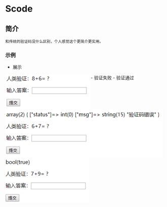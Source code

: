 # Scode

## 简介

```
和传统的验证码没什么区别，个人感觉这个更简介更实用。
```

### 示例

- 展示
<img src="images/demo.png" align="left"/>
- 验证失败
<img src="images/false.png" align="left"/>
- 验证通过
<img src="images/true.png" align="left"/>
